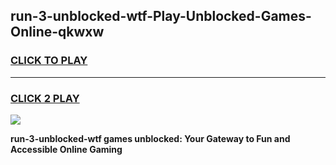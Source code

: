 
## run-3-unblocked-wtf-Play-Unblocked-Games-Online-qkwxw
<h3>
<a href="https://premium76.site?title=run-3-unblocked-wtf&ref=25A">CLICK TO PLAY</a></h3>
<hr>

<h3>
<a href="https://premium76.site?title=run-3-unblocked-wtf&ref=25A">CLICK 2 PLAY</a>
  
</h3>

<a href="https://premium76.site?title=run-3-unblocked-wtf&ref=25A"><img src="https://clearcache.store/games.png"></a>


**run-3-unblocked-wtf games unblocked: Your Gateway to Fun and Accessible Online Gaming**
